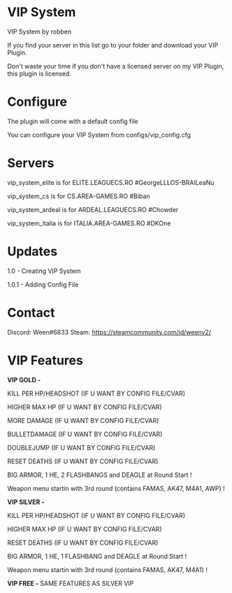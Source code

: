 # VIP System
VIP System by robben

If you find your server in this list go to your folder and download your VIP Plugin.

Don't waste your time if you don't have a licensed server on my VIP Plugin, this plugin is licensed.

# Configure

The plugin will come with a default config file

You can configure your VIP System from configs/vip_config.cfg

# Servers

vip_system_elite is for ELITE.LEAGUECS.RO #GeorgeLLLOS-BRAILeaNu

vip_system_cs is for CS.AREA-GAMES.RO #Biban

vip_system_ardeal is for ARDEAL.LEAGUECS.RO #Chowder

vip_system_italia is for ITALIA.AREA-GAMES.RO #DKOne

# Updates

1.0 - Creating VIP System

1.0.1 - Adding Config File

# Contact

Discord: Ween#6833
Steam: https://steamcommunity.com/id/weenv2/

# VIP Features

**VIP GOLD -**

KILL PER HP/HEADSHOT (IF U WANT BY CONFIG FILE/CVAR)

HIGHER MAX HP (IF U WANT BY CONFIG FILE/CVAR)

MORE DAMAGE (IF U WANT BY CONFIG FILE/CVAR)

BULLETDAMAGE (IF U WANT BY CONFIG FILE/CVAR)

DOUBLEJUMP (IF U WANT BY CONFIG FILE/CVAR)

RESET DEATHS (IF U WANT BY CONFIG FILE/CVAR)

BIG ARMOR, 1 HE, 2 FLASHBANGS and DEAGLE at Round Start !

Weapon menu startin with 3rd round (contains FAMAS, AK47, M4A1, AWP) !


**VIP SILVER -** 

KILL PER HP/HEADSHOT (IF U WANT BY CONFIG FILE/CVAR)

HIGHER MAX HP (IF U WANT BY CONFIG FILE/CVAR)

RESET DEATHS (IF U WANT BY CONFIG FILE/CVAR)

BIG ARMOR, 1 HE, 1 FLASHBANG and DEAGLE at Round Start !

Weapon menu startin with 3rd round (contains FAMAS, AK47, M4A1) !

**VIP FREE -** SAME FEATURES AS SILVER VIP
